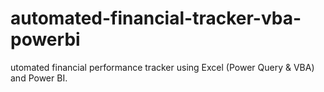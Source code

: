 # automated-financial-tracker-vba-powerbi
utomated financial performance tracker using Excel (Power Query &amp; VBA) and Power BI.
